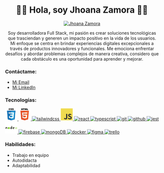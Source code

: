 <h1 align="center">👩‍💼 Hola, soy Jhoana Zamora 👩‍💻</h1>

<p align="center">
    <a href="https://github.com/JhoanaZF">
        <img src="https://readme-typing-svg.demolab.com?font=Fira+Code&color=302c9b&center=true&width=600&lines=Desarrolladora+Full Stack+|+Administradora" alt="Jhoana Zamora" />
    </a>
</p>

<p align="center">
Soy desarrolladora Full Stack, mi pasión es crear soluciones tecnológicas que trasciendan y generen un impacto positivo en la vida de los usuarios. Mi enfoque se centra en brindar experiencias digitales excepcionales a través de productos innovadores y funcionales.
Me emociona enfrentar desafíos y abordar problemas complejos de manera creativa, considero que cada obstáculo es una oportunidad para aprender y mejorar.
</p>

<h3 align="left">Contáctame:</h3>

-   [Mi Email](mailto:jhoanazamora2@gmail.com)
-   [Mi LinkedIn](https://www.linkedin.com/in/jhoana-zamora/)

<h3 align="left">Tecnologías:</h3>
<p align="left">
        <a href="https://developer.mozilla.org/es/docs/Web/CSS" target="_blank" rel="noreferrer">
            <img src="https://raw.githubusercontent.com/devicons/devicon/master/icons/css3/css3-original-wordmark.svg" alt="css3" width="40" height="40" />
        </a>
        <a href="https://developer.mozilla.org/es/docs/Web/HTML" target="_blank" rel="noreferrer">
            <img src="https://raw.githubusercontent.com/devicons/devicon/master/icons/html5/html5-original-wordmark.svg" alt="html5" width="40" height="40" />
        </a>
        <a href="https://tailwindcss.com/" target="_blank" rel="noreferrer">
            <img src="https://cdn.jsdelivr.net/gh/devicons/devicon/icons/tailwindcss/tailwindcss-original-wordmark.svg" alt="tailwindcss" width="40" height="40" />
        </a>
        <a href="https://developer.mozilla.org/en-US/docs/Web/JavaScript" target="_blank" rel="noreferrer">
            <img src="https://raw.githubusercontent.com/devicons/devicon/master/icons/javascript/javascript-original.svg" alt="javascript" width="40" height="40" />
        </a>
        <a href="https://developer.mozilla.org/es/docs/Learn/Tools_and_testing/Client-side_JavaScript_frameworks/React_getting_started" target="_blank" rel="noreferrer">
            <img src="https://cdn.jsdelivr.net/gh/devicons/devicon/icons/react/react-original.svg" alt="react" width="40" height="40" />
        </a>
        <a href="https://www.typescriptlang.org/" target="_blank" rel="noreferrer">
            <img src="https://cdn.jsdelivr.net/gh/devicons/devicon/icons/typescript/typescript-original.svg" alt="typescript" width="40" height="40" />
        </a>
        <a href="https://git-scm.com/" target="_blank" rel="noreferrer">
            <img src="https://www.vectorlogo.zone/logos/git-scm/git-scm-icon.svg" alt="git" width="40" height="40" />
        </a>
         <a href="https://www.hostinger.es/tutoriales/que-es-github" target="_blank" rel="noreferrer">
            <img src="https://cdn.jsdelivr.net/gh/devicons/devicon/icons/github/github-original.svg" alt="github" width="40" height="40" />
        </a>
        <a href="https://jestjs.io" target="_blank" rel="noreferrer">
            <img src="https://www.vectorlogo.zone/logos/jestjsio/jestjsio-icon.svg" alt="jest" width="40" height="40" />
        </a>
        <a href="https://nodejs.org" target="_blank" rel="noreferrer">
            <img src="https://raw.githubusercontent.com/devicons/devicon/master/icons/nodejs/nodejs-original-wordmark.svg" alt="nodejs" width="40" height="40" />
        </a>
        <a href="https://firebase.google.com/?gad=1&gclid=CjwKCAjwvdajBhBEEiwAeMh1U_gBJ7iksEYDYE18Q118walNmKzQ6kDjvxE6GE534-bigPFLvUmdHRoCnTEQAvD_BwE&gclsrc=aw.ds&hl=es-419" target="_blank" rel="noreferrer">
            <img src="https://cdn.jsdelivr.net/gh/devicons/devicon/icons/firebase/firebase-plain.svg" alt="firebase" width="40" height="40" />
        </a>
        <a href="https://www.mongodb.com/" target="_blank" rel="noreferrer">
            <img src="https://cdn.jsdelivr.net/gh/devicons/devicon/icons/mongodb/mongodb-original.svg" alt="mongoDB" width="40" height="40" />
        </a>
        <a href="https://www.docker.com/" target="_blank" rel="noreferrer">
            <img src="https://cdn.jsdelivr.net/gh/devicons/devicon/icons/docker/docker-original.svg" alt="docker" width="40" height="40" />
        </a>
        <a href="https://www.figma.com/" target="_blank" rel="noreferrer">
            <img src="https://www.vectorlogo.zone/logos/figma/figma-icon.svg" alt="figma" width="40" height="40" />
        </a>
        <a href="https://trello.com/es?&aceid=&adposition=&adgroup=144042670505&campaign=19322080936&creative=642166749551&device=c&keyword=trello&matchtype=e&network=g&placement=&ds_kids=p74609546573&ds_e=GOOGLE&ds_eid=700000001557344&ds_e1=GOOGLE&gad=1&gclid=CjwKCAjwvdajBhBEEiwAeMh1U8dSSLYdb0qM2RgSg5NcRXpF9l8npQtu6IZ31e0BLH4JoLh9ZKb9PBoCjO4QAvD_BwE&gclsrc=aw.ds" target="_blank" rel="noreferrer">
            <img src="https://cdn.jsdelivr.net/gh/devicons/devicon/icons/trello/trello-plain.svg" alt="trello" width="40" height="40" />
        </a>
</p>

<h3 align="left">Habilidades:</h3>

-   Trabajo en equipo
-   Autodidacta
-   Adaptabilidad
